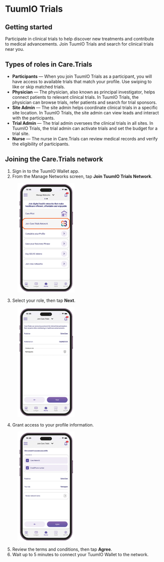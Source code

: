 # TuumIO Trials

## Getting started

Participate in clinical trials to help discover new treatments and contribute to medical advancements. Join TuumIO Trials and search for clinical trials near you.&#x20;

## Types of roles in Care.Trials

* **Participants** — When you join TuumIO Trials as a participant, you will have access to available trials that match your profile. Use swiping to like or skip matched trials.
* **Physician** — The physician, also known as principal investigator, helps connect patients to relevant clinical trials. In TuumIO Trials, the physician can browse trials, refer patients and search for trial sponsors.
* **Site Admin** — The site admin helps coordinate clinical trials in a specific site location. In TuumIO Trials, the site admin can view leads and interact with the participants.
* **Trial Admin** — The trial admin oversees the clinical trials in all sites. In TuumIO Trials, the trial admin can activate trials and set the budget for a trial site.
* **Nurse** — The nurse in Care.Trials can review medical records and verify the eligibility of participants.

## Joining the Care.Trials network

1. Sign in to the TuumIO Wallet app.
2. From the Manage Networks screen, tap **Join TuumIO Trials Network**.

<figure><img src="../../.gitbook/assets/care-trials-join-network.png" alt="" width="188"><figcaption></figcaption></figure>

3. Select your role, then tap **Next**.&#x20;

<figure><img src="../../.gitbook/assets/care-trials-select-role.png" alt="" width="188"><figcaption></figcaption></figure>

4. Grant access to your profile information.&#x20;

<figure><img src="../../.gitbook/assets/care-trials-consent.png" alt="" width="188"><figcaption></figcaption></figure>

5. Review the terms and conditions, then tap **Agree**.
6. Wait up to 5 minutes to connect your TuumIO Wallet to the network.
